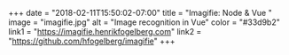 +++ 
date = "2018-02-11T15:50:02-07:00" 
title = "Imagifie: Node & Vue " 
image = "imagifie.jpg" 
alt = "Image recognition in Vue" 
color = "#33d9b2" 
link1 = "https://imagifie.henrikfogelberg.com" 
link2 = "https://github.com/hfogelberg/imagifie"
+++